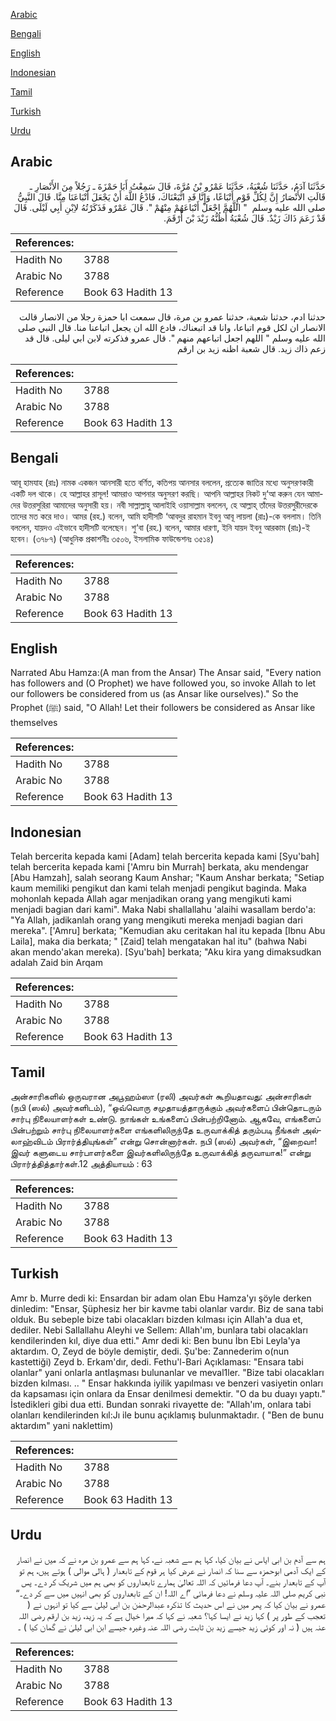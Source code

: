 [Arabic](#arabic)

[Bengali](#bengali)

[English](#english)

[Indonesian](#indonesian)

[Tamil](#tamil)

[Turkish](#turkish)

[Urdu](#urdu)

## Arabic


<div dir="rtl" lang="ar" style={{fontSize:'larger',backgroundColor:'#f8f9fa',padding:20}}>
حَدَّثَنَا آدَمُ، حَدَّثَنَا شُعْبَةُ، حَدَّثَنَا عَمْرُو بْنُ مُرَّةَ، قَالَ سَمِعْتُ أَبَا حَمْزَةَ ـ رَجُلاً مِنَ الأَنْصَارِ ـ قَالَتِ الأَنْصَارُ إِنَّ لِكُلِّ قَوْمٍ أَتْبَاعًا، وَإِنَّا قَدِ اتَّبَعْنَاكَ، فَادْعُ اللَّهَ أَنْ يَجْعَلَ أَتْبَاعَنَا مِنَّا‏.‏ قَالَ النَّبِيُّ صلى الله عليه وسلم ‏ "‏ اللَّهُمَّ اجْعَلْ أَتْبَاعَهُمْ مِنْهُمْ ‏"‏‏.‏ قَالَ عَمْرٌو فَذَكَرْتُهُ لاِبْنِ أَبِي لَيْلَى‏.‏ قَالَ قَدْ زَعَمَ ذَاكَ زَيْدٌ‏.‏ قَالَ شُعْبَةُ أَظُنُّهُ زَيْدَ بْنَ أَرْقَمَ‏.‏
</div>
<div style={{backgroundColor:'#f8f9fa',padding:20, marginBottom: 10}}><table> <thead> <tr> <th>References:</th> <th></th> </tr> </thead> <tbody><tr><td>Hadith No</td><td>3788</td></tr><tr><td>Arabic No</td><td>3788</td></tr><tr><td>Reference</td><td>Book 63 Hadith 13</td></tr></tbody></table></div>


<div dir="rtl" lang="ar" style={{fontSize:'larger',backgroundColor:'#f8f9fa',padding:20}}>
حدثنا ادم، حدثنا شعبة، حدثنا عمرو بن مرة، قال سمعت ابا حمزة رجلا من الانصار قالت الانصار ان لكل قوم اتباعا، وانا قد اتبعناك، فادع الله ان يجعل اتباعنا منا. قال النبي صلى الله عليه وسلم " اللهم اجعل اتباعهم منهم ". قال عمرو فذكرته لابن ابي ليلى. قال قد زعم ذاك زيد. قال شعبة اظنه زيد بن ارقم
</div>
<div style={{backgroundColor:'#f8f9fa',padding:20, marginBottom: 10}}><table> <thead> <tr> <th>References:</th> <th></th> </tr> </thead> <tbody><tr><td>Hadith No</td><td>3788</td></tr><tr><td>Arabic No</td><td>3788</td></tr><tr><td>Reference</td><td>Book 63 Hadith 13</td></tr></tbody></table></div>

## Bengali


<div dir="ltr" lang="bn" style={{fontSize:'larger',backgroundColor:'#f8f9fa',padding:20}}>
আবূ হামযাহ (রাঃ) নামক একজন আনসারী হতে বর্ণিত, কতিপয় আনসার বললেন, প্রত্যেক জাতির মধ্যে অনুসরণকারী একটি দল থাকে। হে আল্লাহর রাসূল! আমরাও আপনার অনুসরণ করছি। আপনি আল্লাহর নিকট দু‘আ করুন যেন আমাদের উত্তরসুরিরা আমাদের অনুসারী হয়। নবী সাল্লাল্লাহু আলাইহি ওয়াসাল্লাম বললেন, হে আল্লাহ্ তাঁদের উত্তরসুরীদেরকে তাদের মত করে দাও। আমর (রহ.) বলেন, আমি হাদীসটি ‘আবদুর রাহমান ইবনু আবূ লায়লা (রাঃ)-কে বললাম। তিনি বললেন, যায়দও এইভাবে হাদীসটি বলেছেন। শু‘বা (রহ.) বলেন, আমার ধারণা, ইনি যায়দ ইবনু আরকাম (রাঃ)-ই হবেন। (৩৭৮৭) (আধুনিক প্রকাশনীঃ ৩৫০৬, ইসলামিক ফাউন্ডেশনঃ ৩৫১৪)
</div>
<div style={{backgroundColor:'#f8f9fa',padding:20, marginBottom: 10}}><table> <thead> <tr> <th>References:</th> <th></th> </tr> </thead> <tbody><tr><td>Hadith No</td><td>3788</td></tr><tr><td>Arabic No</td><td>3788</td></tr><tr><td>Reference</td><td>Book 63 Hadith 13</td></tr></tbody></table></div>

## English


<div dir="ltr" lang="en" style={{fontSize:'larger',backgroundColor:'#f8f9fa',padding:20}}>
Narrated Abu Hamza:(A man from the Ansar) The Ansar said, "Every nation has followers and (O Prophet) we have followed you, so invoke Allah to let our followers be considered from us (as Ansar like ourselves)." So the Prophet (ﷺ) said, "O Allah! Let their followers be considered as Ansar like themselves
</div>
<div style={{backgroundColor:'#f8f9fa',padding:20, marginBottom: 10}}><table> <thead> <tr> <th>References:</th> <th></th> </tr> </thead> <tbody><tr><td>Hadith No</td><td>3788</td></tr><tr><td>Arabic No</td><td>3788</td></tr><tr><td>Reference</td><td>Book 63 Hadith 13</td></tr></tbody></table></div>

## Indonesian


<div dir="ltr" lang="id" style={{fontSize:'larger',backgroundColor:'#f8f9fa',padding:20}}>
Telah bercerita kepada kami [Adam] telah bercerita kepada kami [Syu'bah] telah bercerita kepada kami ['Amru bin Murrah] berkata, aku mendengar [Abu Hamzah], salah seorang Kaum Anshar; "Kaum Anshar berkata; "Setiap kaum memiliki pengikut dan kami telah menjadi pengikut baginda. Maka mohonlah kepada Allah agar menjadikan orang yang mengikuti kami menjadi bagian dari kami". Maka Nabi shallallahu 'alaihi wasallam berdo'a: "Ya Allah, jadikanlah orang yang mengikuti mereka menjadi bagian dari mereka". ['Amru] berkata; "Kemudian aku ceritakan hal itu kepada [Ibnu Abu Laila], maka dia berkata; " [Zaid] telah mengatakan hal itu" (bahwa Nabi akan mendo'akan mereka). [Syu'bah] berkata; "Aku kira yang dimaksudkan adalah Zaid bin Arqam
</div>
<div style={{backgroundColor:'#f8f9fa',padding:20, marginBottom: 10}}><table> <thead> <tr> <th>References:</th> <th></th> </tr> </thead> <tbody><tr><td>Hadith No</td><td>3788</td></tr><tr><td>Arabic No</td><td>3788</td></tr><tr><td>Reference</td><td>Book 63 Hadith 13</td></tr></tbody></table></div>

## Tamil


<div dir="ltr" lang="ta" style={{fontSize:'larger',backgroundColor:'#f8f9fa',padding:20}}>
அன்சாரிகளில் ஒருவரான அபூஹம்ஸா (ரலி) அவர்கள் கூறியதாவது: அன்சாரிகள் (நபி (ஸல்) அவர்களிடம்), “ஒவ்வொரு சமுதாயத்தாருக்கும் அவர்களைப் பின்தொடரும் சார்பு நிலையாளர்கள் உண்டு. நாங்கள் உங்களைப் பின்பற்றினோம். ஆகவே, எங்களைப் பின்பற்றும் சார்பு நிலையாளர்களை எங்களிலிருந்தே உருவாக்கித் தரும்படி நீங்கள் அல்லாஹ்விடம் பிரார்த்தியுங்கள்” என்று சொன்னார்கள். நபி (ஸல்) அவர்கள், “இறைவா! இவர் களுடைய சார்பாளர்களை இவர்களிலிருந்தே உருவாக்கித் தருவாயாக!” என்று பிரார்த்தித்தார்கள்.12 அத்தியாயம் : 63
</div>
<div style={{backgroundColor:'#f8f9fa',padding:20, marginBottom: 10}}><table> <thead> <tr> <th>References:</th> <th></th> </tr> </thead> <tbody><tr><td>Hadith No</td><td>3788</td></tr><tr><td>Arabic No</td><td>3788</td></tr><tr><td>Reference</td><td>Book 63 Hadith 13</td></tr></tbody></table></div>

## Turkish


<div dir="ltr" lang="tr" style={{fontSize:'larger',backgroundColor:'#f8f9fa',padding:20}}>
Amr b. Murre dedi ki: Ensardan bir adam olan Ebu Hamza'yı şöyle derken dinledim: "Ensar, Şüphesiz her bir kavme tabi olanlar vardır. Biz de sana tabi olduk. Bu sebeple bize tabi olacakları bizden kılması için Allah'a dua et, dediler. Nebi Sallallahu Aleyhi ve Sellem: Allah'ım, bunlara tabi olacakları kendilerinden kıl, diye dua etti." Amr dedi ki: Ben bunu İbn Ebi Leyla'ya aktardım. O, Zeyd de böyle demiştir, dedi. Şu'be: Zannederim o(nun kastettiği) Zeyd b. Erkam'dır, dedi. Fethu'l-Bari Açıklaması: "Ensara tabi olanlar" yani onlarla antIaşması bulunanlar ve meval1ler. "Bize tabi olacakları bizden kılması. .. " Ensar hakkında iyilik yapılması ve benzeri vasiyetin onları da kapsaması için onlara da Ensar denilmesi demektir. "O da bu duayı yaptı." İstedikleri gibi dua etti. Bundan sonraki rivayette de: "Allah'ım, onlara tabi olanları kendilerinden kıl:Jı ile bunu açıklamış bulunmaktadır. ( "Ben de bunu aktardım" yani naklettim)
</div>
<div style={{backgroundColor:'#f8f9fa',padding:20, marginBottom: 10}}><table> <thead> <tr> <th>References:</th> <th></th> </tr> </thead> <tbody><tr><td>Hadith No</td><td>3788</td></tr><tr><td>Arabic No</td><td>3788</td></tr><tr><td>Reference</td><td>Book 63 Hadith 13</td></tr></tbody></table></div>

## Urdu


<div dir="rtl" lang="ur" style={{fontSize:'larger',backgroundColor:'#f8f9fa',padding:20}}>
ہم سے آدم بن ابی ایاس نے بیان کیا، کہا ہم سے شعبہ نے، کہا ہم سے عمرو بن مرہ نے کہ میں نے انصار کے ایک آدمی ابوحمزہ سے سنا کہ انصار نے عرض کیا ہر قوم کے تابعدار ( ہالی موالی ) ہوتے ہیں، ہم تو آپ کے تابعدار بنے۔ آپ دعا فرمائیں کہ اللہ تعالیٰ ہمارے تابعداروں کو بھی ہم میں شریک کر دے۔ پس نبی کریم صلی اللہ علیہ وسلم نے دعا فرمائی ”اے اللہ! ان کے تابعداروں کو بھی انہیں میں سے کر دے۔“ عمرو نے بیان کیا کہ پھر میں نے اس حدیث کا تذکرہ عبدالرحمٰن بن ابی لیلیٰ سے کیا تو انہوں نے ( تعجب کے طور پر ) کہا زید نے ایسا کہا؟ شعبہ نے کہا کہ میرا خیال ہے کہ یہ زید، زید بن ارقم رضی اللہ عنہ ہیں ( نہ اور کوئی زید جیسے زید بن ثابت رضی اللہ عنہ وغیرہ جیسے ابن ابی لیلیٰ نے گمان کیا ) ۔
</div>
<div style={{backgroundColor:'#f8f9fa',padding:20, marginBottom: 10}}><table> <thead> <tr> <th>References:</th> <th></th> </tr> </thead> <tbody><tr><td>Hadith No</td><td>3788</td></tr><tr><td>Arabic No</td><td>3788</td></tr><tr><td>Reference</td><td>Book 63 Hadith 13</td></tr></tbody></table></div>